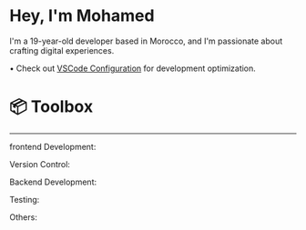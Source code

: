 #  Hey, I'm Mohamed
I'm a 19-year-old developer based in Morocco, and I'm passionate about crafting digital experiences.

• Check out <a href="google.com">VSCode Configuration</a> for development optimization.

# 📦 Toolbox
________________________________________________________________________________
frontend Development:

Version Control:

Backend Development:

Testing:

Others:


